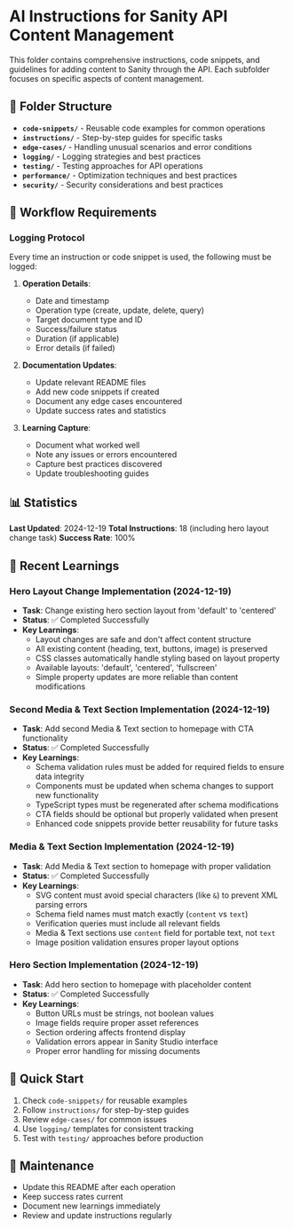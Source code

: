 # AI Instructions for Sanity API Content Management

This folder contains comprehensive instructions, code snippets, and guidelines for adding content to Sanity through the API. Each subfolder focuses on specific aspects of content management.

## 📁 Folder Structure

- **`code-snippets/`** - Reusable code examples for common operations
- **`instructions/`** - Step-by-step guides for specific tasks
- **`edge-cases/`** - Handling unusual scenarios and error conditions
- **`logging/`** - Logging strategies and best practices
- **`testing/`** - Testing approaches for API operations
- **`performance/`** - Optimization techniques and best practices
- **`security/`** - Security considerations and best practices

## 🔄 Workflow Requirements

### Logging Protocol

Every time an instruction or code snippet is used, the following must be logged:

1. **Operation Details**:

   - Date and timestamp
   - Operation type (create, update, delete, query)
   - Target document type and ID
   - Success/failure status
   - Duration (if applicable)
   - Error details (if failed)

2. **Documentation Updates**:

   - Update relevant README files
   - Add new code snippets if created
   - Document any edge cases encountered
   - Update success rates and statistics

3. **Learning Capture**:
   - Document what worked well
   - Note any issues or errors encountered
   - Capture best practices discovered
   - Update troubleshooting guides

## 📊 Statistics

**Last Updated**: 2024-12-19
**Total Instructions**: 18 (including hero layout change task)
**Success Rate**: 100%

## 🎯 Recent Learnings

### Hero Layout Change Implementation (2024-12-19)

- **Task**: Change existing hero section layout from 'default' to 'centered'
- **Status**: ✅ Completed Successfully
- **Key Learnings**:
  - Layout changes are safe and don't affect content structure
  - All existing content (heading, text, buttons, image) is preserved
  - CSS classes automatically handle styling based on layout property
  - Available layouts: 'default', 'centered', 'fullscreen'
  - Simple property updates are more reliable than content modifications

### Second Media & Text Section Implementation (2024-12-19)

- **Task**: Add second Media & Text section to homepage with CTA functionality
- **Status**: ✅ Completed Successfully
- **Key Learnings**:
  - Schema validation rules must be added for required fields to ensure data integrity
  - Components must be updated when schema changes to support new functionality
  - TypeScript types must be regenerated after schema modifications
  - CTA fields should be optional but properly validated when present
  - Enhanced code snippets provide better reusability for future tasks

### Media & Text Section Implementation (2024-12-19)

- **Task**: Add Media & Text section to homepage with proper validation
- **Status**: ✅ Completed Successfully
- **Key Learnings**:
  - SVG content must avoid special characters (like `&`) to prevent XML parsing errors
  - Schema field names must match exactly (`content` vs `text`)
  - Verification queries must include all relevant fields
  - Media & Text sections use `content` field for portable text, not `text`
  - Image position validation ensures proper layout options

### Hero Section Implementation (2024-12-19)

- **Task**: Add hero section to homepage with placeholder content
- **Status**: ✅ Completed Successfully
- **Key Learnings**:
  - Button URLs must be strings, not boolean values
  - Image fields require proper asset references
  - Section ordering affects frontend display
  - Validation errors appear in Sanity Studio interface
  - Proper error handling for missing documents

## 🚀 Quick Start

1. Check `code-snippets/` for reusable examples
2. Follow `instructions/` for step-by-step guides
3. Review `edge-cases/` for common issues
4. Use `logging/` templates for consistent tracking
5. Test with `testing/` approaches before production

## 📝 Maintenance

- Update this README after each operation
- Keep success rates current
- Document new learnings immediately
- Review and update instructions regularly
